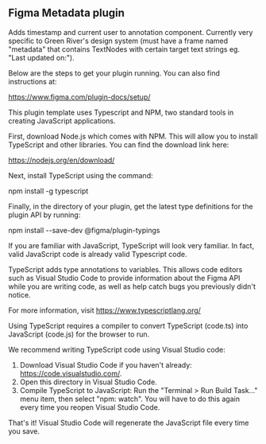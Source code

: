 ## Figma Metadata plugin
Adds timestamp and current user to annotation component.
Currently very specific to Green River's design system (must have a frame named "metadata" that contains TextNodes with certain target text strings eg. "Last updated on:").

Below are the steps to get your plugin running. You can also find instructions at:

  https://www.figma.com/plugin-docs/setup/

This plugin template uses Typescript and NPM, two standard tools in creating JavaScript applications.

First, download Node.js which comes with NPM. This will allow you to install TypeScript and other
libraries. You can find the download link here:

  https://nodejs.org/en/download/

Next, install TypeScript using the command:

  npm install -g typescript

Finally, in the directory of your plugin, get the latest type definitions for the plugin API by running:

  npm install --save-dev @figma/plugin-typings

If you are familiar with JavaScript, TypeScript will look very familiar. In fact, valid JavaScript code
is already valid Typescript code.

TypeScript adds type annotations to variables. This allows code editors such as Visual Studio Code
to provide information about the Figma API while you are writing code, as well as help catch bugs
you previously didn't notice.

For more information, visit https://www.typescriptlang.org/

Using TypeScript requires a compiler to convert TypeScript (code.ts) into JavaScript (code.js)
for the browser to run.

We recommend writing TypeScript code using Visual Studio code:

1. Download Visual Studio Code if you haven't already: https://code.visualstudio.com/.
2. Open this directory in Visual Studio Code.
3. Compile TypeScript to JavaScript: Run the "Terminal > Run Build Task..." menu item,
    then select "npm: watch". You will have to do this again every time
    you reopen Visual Studio Code.

That's it! Visual Studio Code will regenerate the JavaScript file every time you save.
